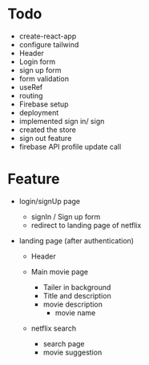 
# Todo
 - create-react-app
 - configure tailwind
 - Header
 - Login form
 - sign up form
 - form validation
 - useRef
 - routing
 - Firebase setup
 - deployment
 - implemented sign in/ sign
 - created the store
 - sign out feature
 - firebase API profile update call

# Feature
 - login/signUp page
   - signIn / Sign up form
   - redirect to landing page of netflix

 - landing page (after authentication)
    - Header 
    - Main movie page
        - Tailer in background
        - Title and description
        - movie description
            - movie name
    
    - netflix search
        - search page
        - movie suggestion

